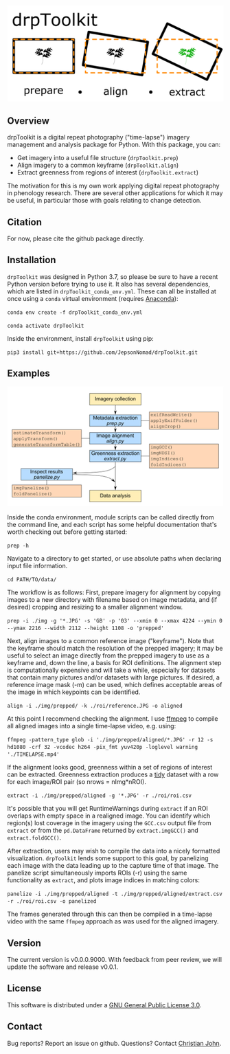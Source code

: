 ![drpToolkit splash image](img/splash_img.png)

## Overview

drpToolkit is a digital repeat photography ("time-lapse") imagery management and analysis package for Python. With this package, you can:

- Get imagery into a useful file structure (`drpToolkit.prep`)
- Align imagery to a common keyframe (`drpToolkit.align`)
- Extract greenness from regions of interest (`drpToolkit.extract`)

The motivation for this is my own work applying digital repeat photography in phenology research. There are several other applications for which it may be useful, in particular those with goals relating to change detection.


## Citation

For now, please cite the github package directly.


## Installation

`drpToolkit` was designed in Python 3.7, so please be sure to have a  recent Python version before trying to use it. It also has several dependencies, which are listed in `drpToolkit_conda_env.yml`. These can all be installed at once using a `conda` virtual environment (requires [Anaconda](https://www.anaconda.com/products/individual)):

`conda env create -f drpToolkit_conda_env.yml`

`conda activate drpToolkit`

Inside the environment, install `drpToolkit` using pip:

`pip3 install git+https://github.com/JepsonNomad/drpToolkit.git`


## Examples

![Package workflow](img/workflow.png)

Inside the conda environment, module scripts can be called directly from the command line, and each script has some helpful documentation that's worth checking out before getting started:

`prep -h`

Navigate to a directory to get started, or use absolute paths when declaring input file information.

`cd PATH/TO/data/`

The workflow is as follows: First, prepare imagery for alignment by copying images to a new directory with filename based on image metadata, and (if desired) cropping and resizing to a smaller alignment window.

`prep -i ./img -g '*.JPG' -s 'GB' -p '03' --xmin 0 --xmax 4224 --ymin 0 --ymax 2216 --width 2112 --height 1108 -o 'prepped'`

Next, align images to a common reference image ("keyframe"). Note that the keyframe should match the resolution of the prepped imagery; it may be useful to select an image directly from the prepped imagery to use as a keyframe and, down the line, a basis for ROI definitions. The alignment step is computationally expensive and will take a while, especially for datasets that contain many pictures and/or datasets with large pictures. If desired, a reference image mask (-m) can be used, which defines acceptable areas of the image in which keypoints can be identified.

`align -i ./img/prepped/ -k ./roi/reference.JPG -o aligned`

At this point I recommend checking the alignment. I use [ffmpeg](https://www.ffmpeg.org/) to compile all aligned images into a single time-lapse video, e.g. using:

`ffmpeg -pattern_type glob -i './img/prepped/aligned/*.JPG' -r 12 -s hd1080 -crf 32 -vcodec h264 -pix_fmt yuv420p -loglevel warning './TIMELAPSE.mp4'`

If the alignment looks good, greenness within a set of regions of interest can be extracted. Greenness extraction produces a [tidy](https://cran.r-project.org/web/packages/tidyr/vignettes/tidy-data.html) dataset with a row for each image/ROI pair (so nrows = nImg*nROI). 

`extract -i ./img/prepped/aligned -g '*.JPG' -r ./roi/roi.csv`

It's possible that you will get RuntimeWarnings during `extract` if an ROI overlaps with empty space in a realigned image. You can identify which region(s) lost coverage in the imagery using the `GCC.csv` output file from `extract` or from the `pd.DataFrame` returned by `extract.imgGCC()` and `extract.foldGCC()`.

After extraction, users may wish to compile the data into a nicely formatted visualization. `drpToolkit` lends some support to this goal, by panelizing each image with the data leading up to the capture time of that image. The panelize script simultaneously imports ROIs (-r) using the same functionality as `extract`, and plots image indices in matching colors:

`panelize -i ./img/prepped/aligned -t ./img/prepped/aligned/extract.csv -r ./roi/roi.csv -o panelized`

The frames generated through this can then be compiled in a time-lapse video with the same  `ffmpeg` approach as was used for the aligned imagery.


## Version

The current version is v0.0.0.9000. With feedback from peer review, we will update the software and release v0.0.1.


## License

This software is distributed under a [GNU General Public License 3.0](https://www.gnu.org/licenses/gpl-3.0.en.html). 


## Contact

Bug reports? Report an issue on github.
Questions? Contact [Christian John](mailto:cjohn@ucdavis.edu). 

